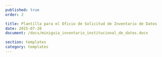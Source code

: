 ```yaml
---
published: true
order: 2

title: Plantilla para el Oficio de Solicitud de Inventario de Datos
date: 2015-07-28
document: /docs/miniguia_inventario_institucional_de_datos.docx

section: templates
category: templates
---
```

